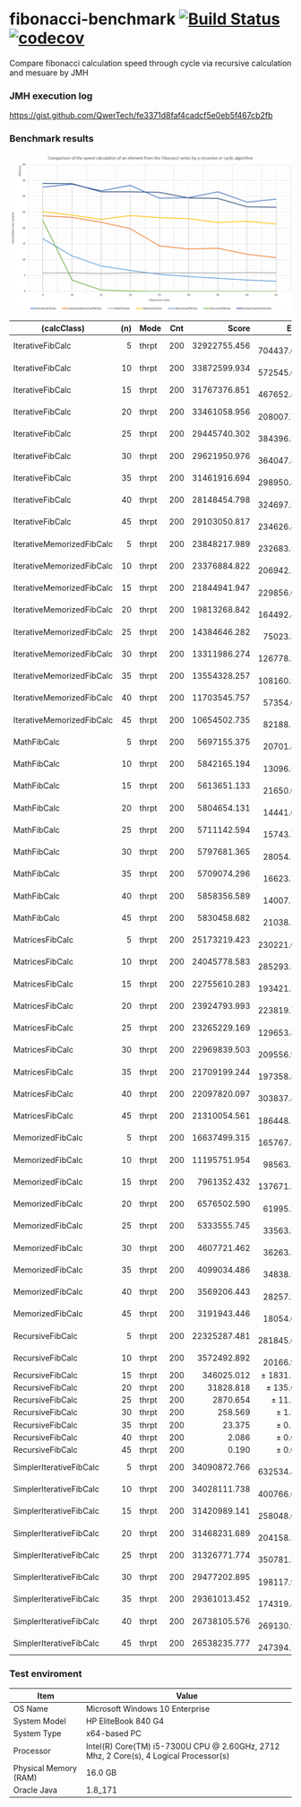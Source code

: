 # fibonacci-benchmark [![Build Status](https://travis-ci.org/QwerTech/fibonacci-benchmark.svg?branch=master)](https://travis-ci.org/QwerTech/fibonacci-benchmark) [![codecov](https://codecov.io/gh/QwerTech/fibonacci-benchmark/branch/master/graph/badge.svg)](https://codecov.io/gh/QwerTech/fibonacci-benchmark)
Compare fibonacci calculation speed through cycle via recursive calculation and mesuare by JMH

### JMH execution log
https://gist.github.com/QwerTech/fe3371d8faf4cadcf5e0eb5f467cb2fb

### Benchmark results
![](https://github.com/QwerTech/fibonacci-benchmark/raw/master/graph1.png)

|(calcClass)|(n)|Mode|Cnt|Score|Error|Units|
|---|---:|---|---|---:|---:|---|
|IterativeFibCalc|5|thrpt|200|32922755.456|± 704437.624|ops/s|
|IterativeFibCalc|10|thrpt|200|33872599.934|± 572545.691|ops/s|
|IterativeFibCalc|15|thrpt|200|31767376.851|± 467652.865|ops/s|
|IterativeFibCalc|20|thrpt|200|33461058.956|± 208007.704|ops/s|
|IterativeFibCalc|25|thrpt|200|29445740.302|± 384396.397|ops/s|
|IterativeFibCalc|30|thrpt|200|29621950.976|± 364047.849|ops/s|
|IterativeFibCalc|35|thrpt|200|31461916.694|± 298950.899|ops/s|
|IterativeFibCalc|40|thrpt|200|28148454.798|± 324697.567|ops/s|
|IterativeFibCalc|45|thrpt|200|29103050.817|± 234626.815|ops/s|
|IterativeMemorizedFibCalc|5|thrpt|200|23848217.989|± 232683.591|ops/s|
|IterativeMemorizedFibCalc|10|thrpt|200|23376884.822|± 206942.124|ops/s|
|IterativeMemorizedFibCalc|15|thrpt|200|21844941.947|± 229856.023|ops/s|
|IterativeMemorizedFibCalc|20|thrpt|200|19813268.842|± 164492.466|ops/s|
|IterativeMemorizedFibCalc|25|thrpt|200|14384646.282|± 75023.355|ops/s|
|IterativeMemorizedFibCalc|30|thrpt|200|13311986.274|± 126778.285|ops/s|
|IterativeMemorizedFibCalc|35|thrpt|200|13554328.257|± 108160.331|ops/s|
|IterativeMemorizedFibCalc|40|thrpt|200|11703545.757|± 57354.602|ops/s|
|IterativeMemorizedFibCalc|45|thrpt|200|10654502.735|± 82188.154|ops/s|
|MathFibCalc|5|thrpt|200|5697155.375|± 20701.829|ops/s|
|MathFibCalc|10|thrpt|200|5842165.194|± 13096.589|ops/s|
|MathFibCalc|15|thrpt|200|5613651.133|± 21650.002|ops/s|
|MathFibCalc|20|thrpt|200|5804654.131|± 14441.019|ops/s|
|MathFibCalc|25|thrpt|200|5711142.594|± 15743.773|ops/s|
|MathFibCalc|30|thrpt|200|5797681.365|± 28054.111|ops/s|
|MathFibCalc|35|thrpt|200|5709074.296|± 16623.798|ops/s|
|MathFibCalc|40|thrpt|200|5858356.589|± 14007.745|ops/s|
|MathFibCalc|45|thrpt|200|5830458.682|± 21038.151|ops/s|
|MatricesFibCalc|5|thrpt|200|25173219.423|± 230221.678|ops/s|
|MatricesFibCalc|10|thrpt|200|24045778.583|± 285293.325|ops/s|
|MatricesFibCalc|15|thrpt|200|22755610.283|± 193421.277|ops/s|
|MatricesFibCalc|20|thrpt|200|23924793.993|± 223819.710|ops/s|
|MatricesFibCalc|25|thrpt|200|23265229.169|± 129653.861|ops/s|
|MatricesFibCalc|30|thrpt|200|22969839.503|± 209556.968|ops/s|
|MatricesFibCalc|35|thrpt|200|21709199.244|± 197358.835|ops/s|
|MatricesFibCalc|40|thrpt|200|22097820.097|± 303837.466|ops/s|
|MatricesFibCalc|45|thrpt|200|21310054.561|± 186448.184|ops/s|
|MemorizedFibCalc|5|thrpt|200|16637499.315|± 165767.807|ops/s|
|MemorizedFibCalc|10|thrpt|200|11195751.954|± 98563.347|ops/s|
|MemorizedFibCalc|15|thrpt|200|7961352.432|± 137671.366|ops/s|
|MemorizedFibCalc|20|thrpt|200|6576502.590|± 61995.241|ops/s|
|MemorizedFibCalc|25|thrpt|200|5333555.745|± 33563.363|ops/s|
|MemorizedFibCalc|30|thrpt|200|4607721.462|± 36263.344|ops/s|
|MemorizedFibCalc|35|thrpt|200|4099034.486|± 34838.592|ops/s|
|MemorizedFibCalc|40|thrpt|200|3569206.443|± 28257.265|ops/s|
|MemorizedFibCalc|45|thrpt|200|3191943.446|± 18054.619|ops/s|
|RecursiveFibCalc|5|thrpt|200|22325287.481|± 281845.687|ops/s|
|RecursiveFibCalc|10|thrpt|200|3572492.892|± 20166.988|ops/s|
|RecursiveFibCalc|15|thrpt|200|346025.012|± 1831.250|ops/s|
|RecursiveFibCalc|20|thrpt|200|31828.818|± 135.066|ops/s|
|RecursiveFibCalc|25|thrpt|200|2870.654|± 11.219|ops/s|
|RecursiveFibCalc|30|thrpt|200|258.569|± 1.576|ops/s|
|RecursiveFibCalc|35|thrpt|200|23.375|± 0.123|ops/s|
|RecursiveFibCalc|40|thrpt|200|2.086|± 0.029|ops/s|
|RecursiveFibCalc|45|thrpt|200|0.190|± 0.001|ops/s|
|SimplerIterativeFibCalc|5|thrpt|200|34090872.766|± 632534.497|ops/s|
|SimplerIterativeFibCalc|10|thrpt|200|34028111.738|± 400766.600|ops/s|
|SimplerIterativeFibCalc|15|thrpt|200|31420989.141|± 258048.654|ops/s|
|SimplerIterativeFibCalc|20|thrpt|200|31468231.689|± 204158.310|ops/s|
|SimplerIterativeFibCalc|25|thrpt|200|31326771.774|± 350781.249|ops/s|
|SimplerIterativeFibCalc|30|thrpt|200|29477202.895|± 198117.930|ops/s|
|SimplerIterativeFibCalc|35|thrpt|200|29361013.452|± 174319.445|ops/s|
|SimplerIterativeFibCalc|40|thrpt|200|26738105.576|± 269130.934|ops/s|
|SimplerIterativeFibCalc|45|thrpt|200|26538235.777|± 247394.215|ops/s|

### Test enviroment
|Item|Value|
|---|---|
|OS Name|Microsoft Windows 10 Enterprise|
|System Model|HP EliteBook 840 G4|
|System Type|x64-based PC|
|Processor|Intel(R) Core(TM) i5-7300U CPU @ 2.60GHz, 2712 Mhz, 2 Core(s), 4 Logical Processor(s)|
|Physical Memory (RAM)|16.0 GB|
|Oracle Java|1.8_171|
